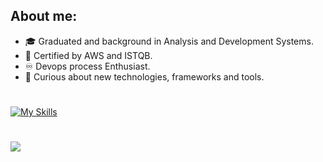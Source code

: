 ## About me:
         
- :mortar_board: Graduated and background in Analysis and Development Systems.
- 🤖 Certified by AWS and ISTQB.
- ♾️ Devops process Enthusiast. 
- 👾 Curious about new technologies, frameworks and tools.


#

[![My Skills](https://skillicons.dev/icons?i=nodejs,ts,jest,aws,mysql,docker)](https://skillicons.dev)

#

<div>
 <a href="https://www.linkedin.com/in/alex-alexandre-alves-7b7a75185/" target="_blank"><img src="https://img.shields.io/badge/-LinkedIn-%230077B5?style=for-the-badge&logo=linkedin&logoColor=white" target="_blank"></a> 
</div>         

</div>
